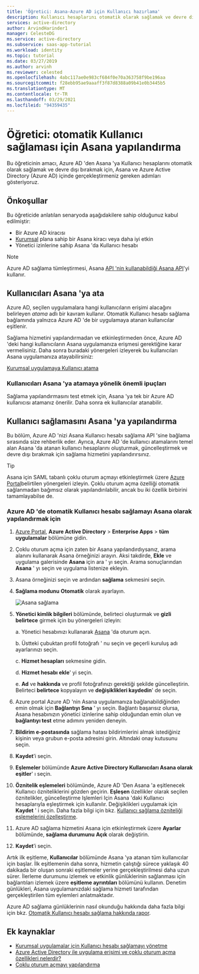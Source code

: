 ```yaml
---
title: 'Öğretici: Asana-Azure AD için Kullanıcı hazırlama'
description: Kullanıcı hesaplarını otomatik olarak sağlamak ve devre dışı bırakmak için Azure Active Directory yapılandırma hakkında bilgi edinin.
services: active-directory
author: ArvindHarinder1
manager: CelesteDG
ms.service: active-directory
ms.subservice: saas-app-tutorial
ms.workload: identity
ms.topic: tutorial
ms.date: 03/27/2019
ms.author: arvinh
ms.reviewer: celested
ms.openlocfilehash: 4abc117ae0e983cf684f0e70a363758f9be196aa
ms.sourcegitcommit: f28ebb95ae9aaaff3f87d8388a09b41e0b3445b5
ms.translationtype: MT
ms.contentlocale: tr-TR
ms.lasthandoff: 03/29/2021
ms.locfileid: "94359435"
---
```

# <a name="tutorial-configure-asana-for-automatic-user-provisioning"></a>Öğretici: otomatik Kullanıcı sağlaması için Asana yapılandırma

Bu öğreticinin amacı, Azure AD 'den Asana 'ya Kullanıcı hesaplarını otomatik olarak sağlamak ve devre dışı bırakmak için, Asana ve Azure Active Directory (Azure AD) içinde gerçekleştirmeniz gereken adımları gösteriyoruz.

## <a name="prerequisites"></a>Önkoşullar

Bu öğreticide anlatılan senaryoda aşağıdakilere sahip olduğunuz kabul edilmiştir:

* Bir Azure AD kiracısı
* [Kurumsal](https://www.asana.com/pricing) plana sahip bir Asana kiracı veya daha iyi etkin
* Yönetici izinlerine sahip Asana 'da Kullanıcı hesabı

> [!NOTE]
> Azure AD sağlama tümleştirmesi, Asana [API 'nin kullanabildiği Asana API](https://asana.com/developers/api-reference/users)'yi kullanır.

## <a name="assign-users-to-asana"></a>Kullanıcıları Asana 'ya ata

Azure AD, seçilen uygulamalara hangi kullanıcıların erişimi alacağını belirleyen *atama* adlı bir kavram kullanır. Otomatik Kullanıcı hesabı sağlama bağlamında yalnızca Azure AD 'de bir uygulamaya atanan kullanıcılar eşitlenir.

Sağlama hizmetini yapılandırmadan ve etkinleştirmeden önce, Azure AD 'deki hangi kullanıcıların Asana uygulamanıza erişmesi gerektiğine karar vermelisiniz. Daha sonra buradaki yönergeleri izleyerek bu kullanıcıları Asana uygulamanıza atayabilirsiniz:

[Kurumsal uygulamaya Kullanıcı atama](../manage-apps/assign-user-or-group-access-portal.md)

### <a name="important-tips-for-assigning-users-to-asana"></a>Kullanıcıları Asana 'ya atamaya yönelik önemli ipuçları

Sağlama yapılandırmasını test etmek için, Asana 'ya tek bir Azure AD kullanıcısı atamanız önerilir. Daha sonra ek kullanıcılar atanabilir.

## <a name="configure-user-provisioning-to-asana"></a>Kullanıcı sağlamasını Asana 'ya yapılandırma

Bu bölüm, Azure AD 'nizi Asana Kullanıcı hesabı sağlama API 'sine bağlama sırasında size rehberlik eder. Ayrıca, Azure AD 'de kullanıcı atamalarını temel alan Asana 'da atanan kullanıcı hesaplarını oluşturmak, güncelleştirmek ve devre dışı bırakmak için sağlama hizmetini yapılandırırsınız.

> [!TIP]
> Asana için SAML tabanlı çoklu oturum açmayı etkinleştirmek üzere [Azure Portal](https://portal.azure.com)belirtilen yönergeleri izleyin. Çoklu oturum açma özelliği otomatik sağlanmadan bağımsız olarak yapılandırılabilir, ancak bu iki özellik birbirini tamamlayabilse de.

### <a name="to-configure-automatic-user-account-provisioning-to-asana-in-azure-ad"></a>Azure AD 'de otomatik Kullanıcı hesabı sağlamayı Asana olarak yapılandırmak için

1. [Azure Portal](https://portal.azure.com), **Azure Active Directory**  >  **Enterprise Apps**  >  **tüm uygulamalar** bölümüne gidin.

1. Çoklu oturum açma için zaten bir Asana yapılandırdıysanız, arama alanını kullanarak Asana örneğinizi arayın. Aksi takdirde, **Ekle** ve uygulama galerisinde **Asana** için ara ' yı seçin. Arama sonuçlarından **Asana** ' yı seçin ve uygulama listenize ekleyin.

1. Asana örneğinizi seçin ve ardından **sağlama** sekmesini seçin.

1. **Sağlama modunu** **Otomatik** olarak ayarlayın.

    ![Asana sağlama](./media/asana-provisioning-tutorial/asanaazureprovisioning.png)

1. **Yönetici kimlik bilgileri** bölümünde, belirteci oluşturmak ve **gizli belirtece** girmek için bu yönergeleri izleyin:

    a. Yönetici hesabınızı kullanarak [Asana](https://app.asana.com) 'da oturum açın.

    b. Üstteki çubuktan profil fotoğrafı ' nu seçin ve geçerli kuruluş adı ayarlarınızı seçin.

    c. **Hizmet hesapları** sekmesine gidin.

    d. **Hizmet hesabı ekle**' yi seçin.

    e. **Ad** ve **hakkında** ve profil fotoğrafınızı gerektiği şekilde güncelleştirin. Belirteci **belirtece** kopyalayın ve **değişiklikleri kaydedin**' de seçin.

1. Azure portal Azure AD 'nin Asana uygulamanıza bağlanabildiğinden emin olmak için **Bağlantıyı Sına** ' yı seçin. Bağlantı başarısız olursa, Asana hesabınızın yönetici izinlerine sahip olduğundan emin olun ve **bağlantıyı test** etme adımını yeniden deneyin.

1. **Bildirim e-postasında** sağlama hatası bildirimlerini almak istediğiniz kişinin veya grubun e-posta adresini girin. Altındaki onay kutusunu seçin.

1. **Kaydet**’i seçin.

1. **Eşlemeler** bölümünde **Azure Active Directory Kullanıcıları Asana olarak eşitler**' ı seçin.

1. **Öznitelik eşlemeleri** bölümünde, Azure AD 'Den Asana 'a eşitlenecek Kullanıcı özniteliklerini gözden geçirin. **Eşleşen** özellikler olarak seçilen öznitelikler, güncelleştirme Işlemleri Için Asana 'daki Kullanıcı hesaplarıyla eşleştirmek için kullanılır. Değişiklikleri uygulamak için **Kaydet** ' i seçin. Daha fazla bilgi için bkz. [Kullanıcı sağlama özniteliği eşlemelerini özelleştirme](../app-provisioning/customize-application-attributes.md).

1. Azure AD sağlama hizmetini Asana için etkinleştirmek üzere **Ayarlar** bölümünde, **sağlama durumunu** **Açık** olarak değiştirin.

1. **Kaydet**’i seçin.

Artık ilk eşitleme, **Kullanıcılar** bölümünde Asana 'ya atanan tüm kullanıcılar için başlar. İlk eşitlemenin daha sonra, hizmetin çalıştığı sürece yaklaşık 40 dakikada bir oluşan sonraki eşitlemeler yerine gerçekleştirilmesi daha uzun sürer. İlerleme durumunu izlemek ve etkinlik günlüklerinin sağlanması için bağlantıları izlemek üzere **eşitleme ayrıntıları** bölümünü kullanın. Denetim günlükleri, Asana uygulamanızdaki sağlama hizmeti tarafından gerçekleştirilen tüm eylemleri anlatmaktadır.

Azure AD sağlama günlüklerinin nasıl okunduğu hakkında daha fazla bilgi için bkz. [Otomatik Kullanıcı hesabı sağlama hakkında rapor](../app-provisioning/check-status-user-account-provisioning.md).

## <a name="additional-resources"></a>Ek kaynaklar

* [Kurumsal uygulamalar için Kullanıcı hesabı sağlamayı yönetme](../app-provisioning/configure-automatic-user-provisioning-portal.md)
* [Azure Active Directory ile uygulama erişimi ve çoklu oturum açma özellikleri nelerdir?](../manage-apps/what-is-single-sign-on.md)
* [Çoklu oturum açmayı yapılandırma](asana-tutorial.md)
